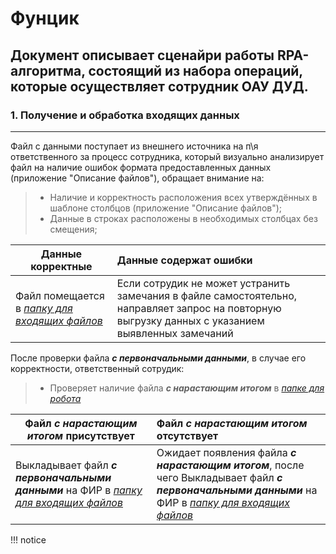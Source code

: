 Фунцик
======
Документ описывает сценайри работы RPA-алгоритма, состоящий из набора операций, которые осуществляет сотрудник ОАУ ДУД.
------
### 1. Получение и обработка входящих данных
------
Файл с данными поступает из внешнего источника на п\я ответственного за процесс сотрудника, который визуально анализирует файл на наличие ошибок формата предоставленных данных (приложение "Описание файлов"), обращает внимание на:
> - Наличие и корректность расположения всех утверждённых в шаблоне столбцов (приложение "Описание файлов");
> - Данные в строках расположены в необходимых столбцах без смещения;

| Данные корректные | Данные содержат ошибки |
| ----------------- |:----------------------|
| Файл помещается в *[папку для входящих файлов](ссылка)* | Если сотрудик не может устранить замечания в файле самостоятельно, направляет запрос на повторную выгрузку данных с указанием выявленных замечаний |

После проверки файла *__с первоначальными данными__*, в случае его корректности, ответственный сотрудик:
> - Проверяет наличие файла *__с нарастающим итогом__* в *[папке для робота](ссылка)*

| Файл *__с нарастающим итогом__* присутствует | Файл *__с нарастающим итогом__* отсутствует |
| ----------------- |:----------------|
| Выкладывает файл *__с первоначальными данными__* на ФИР в *[папку для входящих файлов](ссылка)* | Ожидает появления файла *__с нарастающим итогом__*, после чего Выкладывает файл *__с первоначальными данными__* на ФИР в *[папку для входящих файлов](ссылка)*

!!! notice